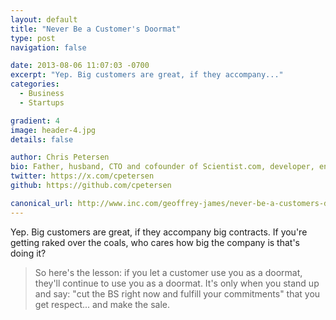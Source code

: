 ```yaml
---
layout: default
title: "Never Be a Customer's Doormat"
type: post
navigation: false

date: 2013-08-06 11:07:03 -0700
excerpt: "Yep. Big customers are great, if they accompany..."
categories:
  - Business
  - Startups

gradient: 4
image: header-4.jpg
details: false

author: Chris Petersen
bio: Father, husband, CTO and cofounder of Scientist.com, developer, entrepreneur and technologist.
twitter: https://x.com/cpetersen
github: https://github.com/cpetersen

canonical_url: http://www.inc.com/geoffrey-james/never-be-a-customers-doormat.html?cid=sf01001
---
```



Yep. Big customers are great, if they accompany big contracts. If you're getting raked over the coals, who cares how big the company is that's doing it?

 >
 >
 >  So here's the lesson: if you let a customer use you as a doormat, they'll continue to use you as a doormat.  It's only when you stand up and say: "cut the BS right now and fulfill your commitments" that you get respect... and make the sale.
 >
 >
